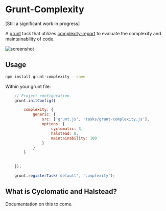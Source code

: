 # Grunt-Complexity

[Still a significant work in progress]

A [grunt](http://github.com/gruntjs/grunt/) task that utilizes
[complexity-report](https://github.com/philbooth/complexityReport.js)
to evaluate the complexity and maintainability of code.

![screenshot](https://raw.github.com/vigetlabs/grunt-complexity/master/example.png)

## Usage

```bash
npm install grunt-complexity --save
```

Within your grunt file:

```javascript
    // Project configuration.
	grunt.initConfig({

		complexity: {
			generic: {
				src: ['grunt.js', 'tasks/grunt-complexity.js'],
				options: {
					cyclomatic: 3,
					halstead: 8,
					maintainability: 100
				}
			}
		}
		

	});

	grunt.registerTask('default', 'complexity');
```

## What is Cyclomatic and Halstead?

Documentation on this to come.
